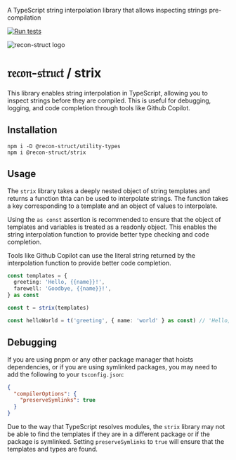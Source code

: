 A TypeScript string interpolation library that allows inspecting strings pre-compilation

[![Run tests](https://github.com/recon-struct/strix/actions/workflows/run-tests.js.yml/badge.svg)](https://github.com/recon-struct/strix/actions/workflows/run-tests.js.yml)

![recon-struct logo](https://avatars.githubusercontent.com/u/168223311?s=300)

# 𝔯𝔢𝔠𝔬𝔫-𝔰𝔱𝔯𝔲𝔠𝔱 / strix

This library enables string interpolation in TypeScript, allowing you to inspect
strings before they are compiled. This is useful for debugging, logging, and
code completion through tools like Github Copilot.

## Installation

```shell
npm i -D @recon-struct/utility-types
npm i @recon-struct/strix
```

## Usage

The `strix` library takes a deeply nested object of string templates and returns
a function thta can be used to interpolate strings. The function takes a key
corresponding to a template and an object of values to interpolate.

Using the `as const` assertion is recommended to ensure that the object of
templates and variables is treated as a readonly object. This enables the string
interpolation function to provide better type checking and code completion.

Tools like Github Copilot can use the literal string returned by the
interpolation function to provide better code completion.

```typescript
const templates = {
  greeting: 'Hello, {{name}}!',
  farewell: 'Goodbye, {{name}}!',
} as const

const t = strix(templates)

const helloWorld = t('greeting', { name: 'world' } as const) // 'Hello, world!'
```

## Debugging

If you are using pnpm or any other package manager that hoists dependencies, or
if you are using symlinked packages, you may need to add the following to your
`tsconfig.json`:

```json
{
  "compilerOptions": {
    "preserveSymlinks": true
  }
}
```

Due to the way that TypeScript resolves modules, the `strix` library may not be
able to find the templates if they are in a different package or if the package
is symlinked. Setting `preserveSymlinks` to `true` will ensure that the
templates and types are found.